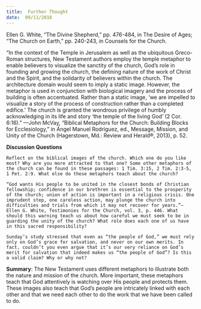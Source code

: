 ```yaml
---
title:  Further Thought
date:  09/11/2018
---
```


Ellen G. White, “The Divine Shepherd,” pp. 476-484, in The Desire of Ages; “The Church on Earth,” pp. 240-243, in Counsels for the Church.

“In the context of the Temple in Jerusalem as well as the ubiquitous Greco-Roman structures, New Testament authors employ the temple metaphor to enable believers to visualize the sanctity of the church, God’s role in founding and growing the church, the defining nature of the work of Christ and the Spirit, and the solidarity of believers within the church. The architecture domain would seem to imply a static image. However, the metaphor is used in conjunction with biological imagery and the process of building is often accentuated. Rather than a static image, ‘we are impelled to visualize a story of the process of construction rather than a completed edifice.’ The church is granted the wondrous privilege of humbly acknowledging in its life and story ‘the temple of the living God’ (2 Cor. 6:16).” —John McVay, “Biblical Metaphors for the Church: Building Blocks for Ecclesiology,” in Ángel Manuel Rodríguez, ed., Message, Mission, and Unity of the Church (Hagerstown, Md.: Review and Herald®, 2013), p. 52.

**Discussion Questions**

`Reflect on the biblical images of the church. Which one do you like most? Why are you more attracted to that one? Some other metaphors of the church can be found in these passages: 1 Tim. 3:15, 2 Tim. 2:3-5, 1 Pet. 2:9. What else do these metaphors teach about the church?`

`“God wants His people to be united in the closest bonds of Christian fellowship; confidence in our brethren is essential to the prosperity of the church; union of action is important in a religious crisis. One imprudent step, one careless action, may plunge the church into difficulties and trials from which it may not recover for years.”—Ellen G. White, Testimonies for the Church, vol. 3, p. 446. What should this warning teach us about how careful we must seek to be in guarding the unity of the church? What role does each one of us have in this sacred responsibility?`

`Sunday’s study stressed that even as “the people of God,” we must rely only on God’s grace for salvation, and never on our own merits. In fact, couldn’t you even argue that it’s our very reliance on God’s merit for salvation that indeed makes us “the people of God”? Is this a valid claim? Why or why not?`

**Summary**: The New Testament uses different metaphors to illustrate both the nature and mission of the church. More important, these metaphors teach that God attentively is watching over His people and protects them. These images also teach that God’s people are intricately linked with each other and that we need each other to do the work that we have been called to do.